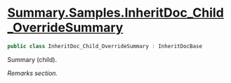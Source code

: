 # [Summary.Samples.InheritDoc_Child_OverrideSummary](../src/Core/Samples/InheritDocSample.cs#L170)
```cs
public class InheritDoc_Child_OverrideSummary : InheritDocBase
```

Summary (child).

_Remarks section._


